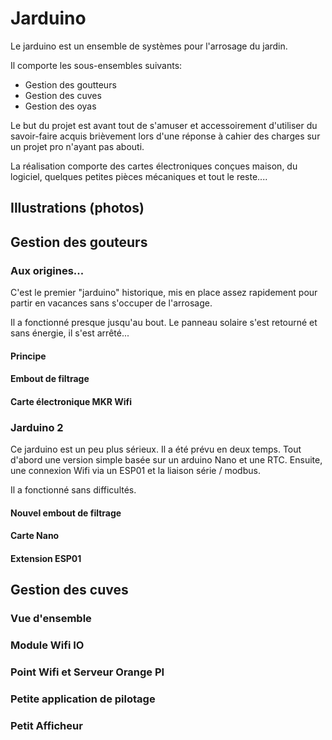 # Jarduino

Le jarduino est un ensemble de systèmes pour l'arrosage du jardin.

Il comporte les sous-ensembles suivants:
- Gestion des goutteurs
- Gestion des cuves
- Gestion des oyas

Le but du projet est avant tout de s'amuser et accessoirement d'utiliser du savoir-faire acquis brièvement lors d'une réponse à cahier des charges sur un projet pro n'ayant pas abouti.

La réalisation comporte des cartes électroniques conçues maison, du logiciel, quelques petites pièces mécaniques et tout le reste....

## Illustrations (photos)

## Gestion des gouteurs

### Aux origines...

C'est le premier "jarduino" historique, mis en place assez rapidement pour partir en vacances sans s'occuper de l'arrosage.

Il a fonctionné presque jusqu'au bout. Le panneau solaire s'est retourné et sans énergie, il s'est arrêté...

#### Principe

#### Embout de filtrage

#### Carte électronique MKR Wifi

### Jarduino 2

Ce jarduino est un peu plus sérieux. Il a été prévu en deux temps. Tout d'abord une version simple basée sur un arduino Nano et une RTC. Ensuite, une connexion Wifi via un ESP01 et la liaison série / modbus.

Il a fonctionné sans difficultés.

#### Nouvel embout de filtrage

#### Carte Nano

#### Extension ESP01

## Gestion des cuves

### Vue d'ensemble

### Module Wifi IO

### Point Wifi et Serveur Orange PI

### Petite application de pilotage

### Petit Afficheur

